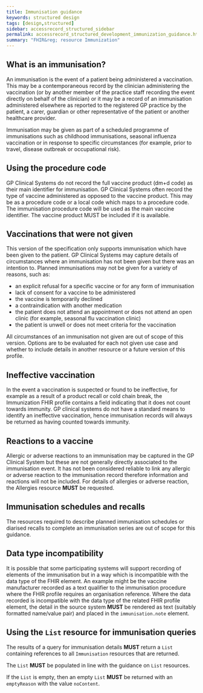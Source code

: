 ```yaml
---
title: Immunisation guidance
keywords: structured design
tags: [design,structured]
sidebar: accessrecord_structured_sidebar
permalink: accessrecord_structured_development_immunization_guidance.html
summary: "FHIR&reg; resource Immunization"
---
```


## What is an immunisation?

An immunisation is the event of a patient being administered a vaccination. This may be a contemporaneous record by the clinician administering the vaccination (or by another member of the practice staff recording the event directly on behalf of the clinician) or it may be a record of an immunisation administered elsewhere as reported to the registered GP practice by the patient, a carer, guardian or other representative of the patient or another healthcare provider.

Immunisation may be given as part of a scheduled programme of immunisations such as childhood immunisations, seasonal influenza vaccination or in response to specific circumstances (for example, prior to travel, disease outbreak or occupational risk).

## Using the procedure code

GP Clinical Systems do not record the full vaccine product (dm+d code) as their main identifier for immunisation.
GP Clinical Systems often record the type of vaccine administered as opposed to the vaccine product.
This may be as a procedure code or a local code which maps to a procedure code. 
The immunisation procedure code will be used as the main vaccine identifier. 
The vaccine product MUST be included if it is available.

## Vaccinations that were not given

This version of the specification only supports immunisation which have been given to the patient.
GP Clinical Systems may capture details of circumstances where an immunisation has not been given but there was an intention to.
Planned immunisations may not be given for a variety of reasons, such as:

* an explicit refusal for a specific vaccine or for any form of immunisation
* lack of consent for a vaccine to be administered
* the vaccine is temporarily declined
* a contraindication with another medication
* the patient does not attend an appointment or does not attend an open clinic (for example, seasonal flu vaccination clinic)
* the patient is unwell or does not meet criteria for the vaccination

All circumstances of an immunisation not given are out of scope of this version.
Options are to be evaluated for each not given use case and whether to include details in another resource or a future version of this profile.

## Ineffective vaccination

In the event a vaccination is suspected or found to be ineffective, for example as a result of a product recall or cold chain break, the Immunization FHIR profile contains a field indicating that it does not count towards immunity.
GP clinical systems do not have a standard means to identify an ineffective vaccination, hence immunisation records will always be returned as having counted towards immunity.

## Reactions to a vaccine

Allergic or adverse reactions to an immunisation may be captured in the GP Clinical System but these are not generally directly associated to the immunisation event.
It has not been considered reliable to link any allergic or adverse reaction to the immunisation record therefore information and reactions will not be included.
For details of allergies or adverse reaction, the Allergies resource **MUST** be requested.

## Immunisation schedules and recalls

The resources required to describe planned immunisation schedules or diarised recalls to complete an immunisation series are out of scope for this guidance.

## Data type incompatibility

It is possible that some participating systems will support recording of elements of the immunisation but in a way which is incompatible with the data type of the FHIR element.
An example might be the vaccine manufacturer recorded as a text qualifier to the immunisation procedure where the FHIR profile requires an organisation reference.
Where the data recorded is incompatible with the data type of the related FHIR profile element, the detail in the source system **MUST** be rendered as text (suitably formatted name/value pair) and placed in the <code>immunisation.note</code> element.

## Using the `List` resource for immunisation queries

The results of a query for immunisation details **MUST** return a `List` containing references to all `Immunisation` resources that are returned.

The `List` **MUST** be populated in line with the guidance on `List` resources.

If the `List` is empty, then an empty `List` **MUST** be returned with an `emptyReason` with the value `noContent`.

